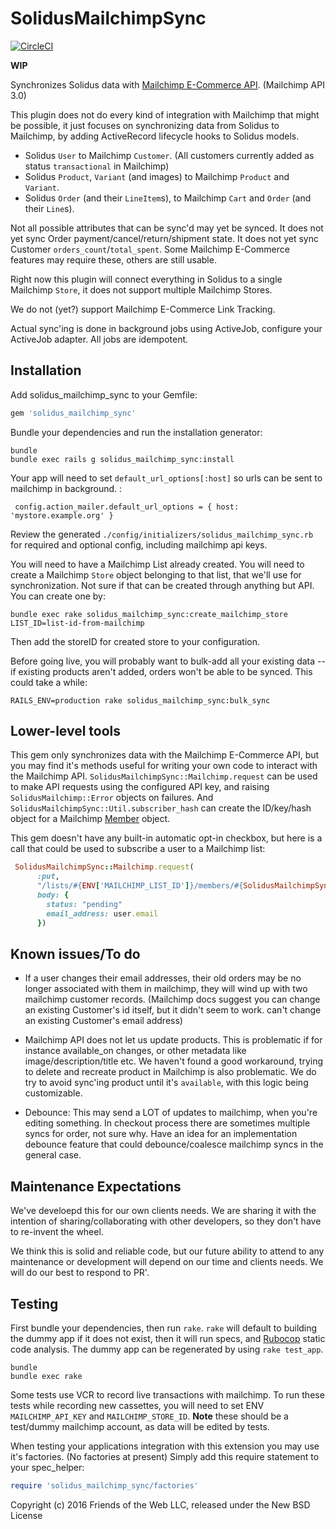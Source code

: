 SolidusMailchimpSync
====================
[![CircleCI](https://circleci.com/gh/solidusio-contrib/solidus_mailchimp_sync.svg?style=shield)](https://circleci.com/gh/solidusio-contrib/solidus_mailchimp_sync)

**WIP**

Synchronizes Solidus data with [Mailchimp E-Commerce API](http://developer.mailchimp.com/documentation/mailchimp/guides/getting-started-with-ecommerce/). (Mailchimp API 3.0)

This plugin does not do every kind of integration with Mailchimp that might be possible, it just focuses
on synchronizing data from Solidus to Mailchimp, by adding ActiveRecord lifecycle
hooks to Solidus models.

* Solidus `User` to Mailchimp `Customer`. (All customers currently added as status `transactional` in Mailchimp)
* Solidus `Product`, `Variant` (and images) to Mailchimp `Product` and `Variant`.
* Solidus `Order` (and their `LineItem`s), to Mailchimp `Cart` and `Order` (and their `Line`s).

Not all possible attributes that can be sync'd may yet be synced. It does
not yet sync Order payment/cancel/return/shipment state. It does not yet sync Customer
`orders_count`/`total_spent`. Some Mailchimp E-Commerce features may require these, others
are still usable.

Right now this plugin will connect everything in Solidus to a single Mailchimp `Store`, it does
not support multiple Mailchimp Stores.

We do not (yet?) support Mailchimp E-Commerce Link Tracking.

Actual sync'ing is done in background jobs using ActiveJob, configure your
ActiveJob adapter. All jobs are idempotent.

Installation
------------

Add solidus_mailchimp_sync to your Gemfile:

```ruby
gem 'solidus_mailchimp_sync'
```

Bundle your dependencies and run the installation generator:

```shell
bundle
bundle exec rails g solidus_mailchimp_sync:install
```

Your app will need to set `default_url_options[:host]` so urls can be
sent to mailchimp in background. :

     config.action_mailer.default_url_options = { host: 'mystore.example.org' }

Review the generated `./config/initializers/solidus_mailchimp_sync.rb` for required
and optional config, including mailchimp api keys.

You will need to have a Mailchimp List already created. You will need to create
a Mailchimp `Store` object belonging to that list, that we'll use for synchronization.
Not sure if that can be created through anything but API. You can create one by:

    bundle exec rake solidus_mailchimp_sync:create_mailchimp_store LIST_ID=list-id-from-mailchimp

Then add the storeID for created store to your configuration.

Before going live, you will probably want to bulk-add all your existing data --
if existing products aren't added, orders won't be able to be synced. This
could take a while:

    RAILS_ENV=production rake solidus_mailchimp_sync:bulk_sync

Lower-level tools
------------------

This gem only synchronizes data with the Mailchimp E-Commerce API, but you
may find it's methods useful for writing your own code to interact with
the Mailchimp API.  `SolidusMailchimpSync::Mailchimp.request` can be
used to make API requests using the configured API key, and raising
`SolidusMailchimp::Error` objects on failures. And `SolidusMailchimpSync::Util.subscriber_hash`
can create the ID/key/hash object for a Mailchimp [Member](http://developer.mailchimp.com/documentation/mailchimp/reference/lists/members/) object.

This gem doesn't have any built-in automatic opt-in checkbox, but here is a call
that could be used to subscribe a user to a Mailchimp list:

~~~ruby
 SolidusMailchimpSync::Mailchimp.request(
      :put,
      "/lists/#{ENV['MAILCHIMP_LIST_ID']}/members/#{SolidusMailchimpSync::Util.subscriber_hash(user.email)}",
      body: {
        status: "pending"
        email_address: user.email
      })
~~~

Known issues/To do
------------------

* If a user changes their email addresses, their old orders may be no longer associated with
  them in mailchimp, they will wind up with two mailchimp customer records. (Mailchimp
  docs suggest you can change an existing Customer's id itself, but it didn't seem to work.
  can't change an existing Customer's email address)

* Mailchimp API does not let us update products. This is problematic if for instance
  available_on changes, or other metadata like image/description/title etc. We
  haven't found a good workaround, trying to delete and recreate product in
  Mailchimp is also problematic. We do try to avoid sync'ing product until
  it's `available`, with this logic being customizable.

* Debounce: This may send a LOT of updates to mailchimp, when you're editing something.
  In checkout process there are sometimes multiple syncs for order, not sure why.
  Have an idea for an implementation debounce feature that could debounce/coalesce mailchimp
  syncs in the general case.

Maintenance Expectations
------------------------

We've develoepd this for our own clients needs. We are sharing it with the intention
of sharing/collaborating with other developers, so they don't have to re-invent
the wheel.

We think this is solid and reliable code, but our future ability to attend to
any maintenance or development will depend on our time and clients needs. We
will do our best to respond to PR'.

Testing
-------

First bundle your dependencies, then run `rake`. `rake` will default to building the dummy app if it does not exist, then it will run specs, and [Rubocop](https://github.com/bbatsov/rubocop) static code analysis. The dummy app can be regenerated by using `rake test_app`.

```shell
bundle
bundle exec rake
```

Some tests use VCR to record live transactions with mailchimp. To run these tests while
recording new cassettes, you will need to set ENV `MAILCHIMP_API_KEY` and `MAILCHIMP_STORE_ID`.
**Note** these should be a test/dummy mailchimp account, as data will be edited by tests.

When testing your applications integration with this extension you may use it's factories.
(No factories at present)
Simply add this require statement to your spec_helper:

```ruby
require 'solidus_mailchimp_sync/factories'
```

Copyright (c) 2016 Friends of the Web LLC, released under the New BSD License
